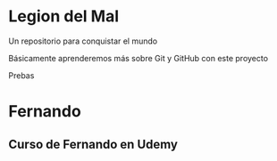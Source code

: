 # Legion del Mal
Un repositorio para conquistar el mundo

Básicamente aprenderemos más sobre Git y GitHub con este proyecto

Prebas

# Fernando


## Curso de Fernando en Udemy
